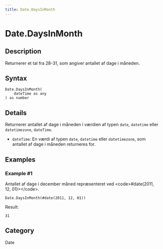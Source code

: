 ```yaml
---
title: Date.DaysInMonth
---
```


# Date.DaysInMonth


## Description

Returnerer et tal fra 28-31, som angiver antallet af dage i måneden.


## Syntax

```powerquery
Date.DaysInMonth(
    dateTime as any
) as number
```


## Details

Returnerer antallet af dage i måneden i værdien af typen <code>date</code>, <code>datetime</code> eller <code>datetimezone</code>, <code>dateTime</code>. <ul>        <li><code>dateTime</code>: En værdi af typen <code>date</code>, <code>datetime</code> eller <code>datetimezone</code>, som antallet af dage i måneden returneres for.</li>      </ul>


## Examples

### Example #1 
Antallet af dage i december måned repræsenteret ved &lt;code&gt;#date(2011, 12, 01)&gt;&lt;/code&gt;.
```powerquery
Date.DaysInMonth(#date(2011, 12, 01))
```

Result: 
```powerquery
31
```




## Category
Date
